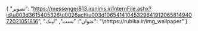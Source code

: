 {
  "تصویر": "https://messenger813.iranlms.ir/InternFile.ashx?id\u003d3615405326\u0026ach\u003d1065414104532964191206581494072021051816",
  "عنوان": "تست",
  "لینک": "\nhttps://rubika.ir/img_wallpaper"
}
